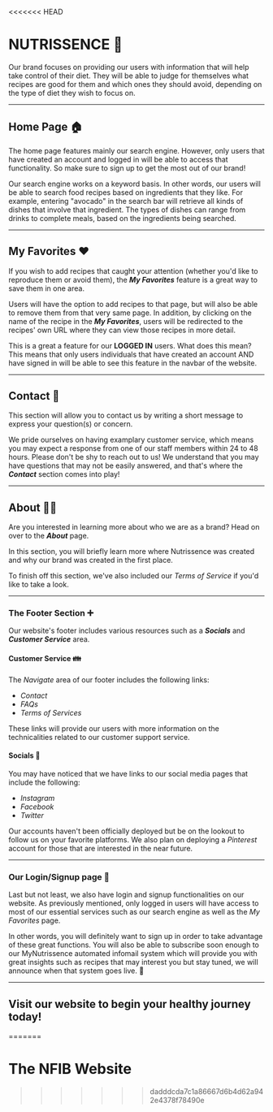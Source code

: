 <<<<<<< HEAD
# NUTRISSENCE :leaves:



Our brand focuses on providing our users with information that will help take control of their diet. They will be able to judge for themselves what recipes are good for them and which ones they should avoid, depending on the type of diet they wish to focus on. 



---



## Home Page :house:



The home page features mainly our search engine. However, only users that have created an account and logged in will be able to access that functionality. So make sure to sign up to get the most out of our brand! 



Our search engine works on a keyword basis. In other words, our users will be able to search food recipes based on ingredients that they like. For example, entering "avocado" in the search bar will retrieve all kinds of dishes that involve that ingredient. The types of dishes can range from drinks to complete meals, based on the ingredients being searched. 



---



## My Favorites :hearts:



If you wish to add recipes that caught your attention (whether you'd like to reproduce them or avoid them), the **_My Favorites_** feature is a great way to save them in one area.

Users will have the option to add recipes to that page, but will also be able to remove them from that very same page. In addition, by clicking on the name of the recipe in the **_My Favorites_**, users will be redirected to the recipes' own URL where they can view those recipes in more detail. 



This is a great a feature for our **LOGGED IN** users. What does this mean? This means that only users individuals that have created an account AND have signed in will be able to see this feature in the navbar of the website. 



---



## Contact :handshake:



This section will allow you to contact us by writing a short message to express your question(s) or concern.   

We pride ourselves on having examplary customer service, which means you may expect a response from one of our staff members within 24 to 48 hours. Please don't be shy to reach out to us! We understand that you may have questions that may not be easily answered, and that's where the **_Contact_** section comes into play! 



---



## About :raising_hand_man:



Are you interested in learning more about who we are as a brand? Head on over to the **_About_** page. 

In this section, you will briefly learn more where Nutrissence was created and why our brand was created in the first place. 

To finish off this section, we've also included our _Terms of Service_ if you'd like to take a look. 



---



### The Footer Section :heavy_plus_sign:



Our website's footer includes various resources such as a **_Socials_** and **_Customer Service_** area. 



#### Customer Service :family:


The _Navigate_ area of our footer includes the following links: 


- _Contact_
- _FAQs_
- _Terms of Services_


These links will provide our users with more information on the technicalities related to our customer support service. 



#### Socials :iphone:


You may have noticed that we have links to our social media pages that include the following:

- _Instagram_
- _Facebook_
- _Twitter_

Our accounts haven't been officially deployed but be on the lookout to follow us on your favorite platforms. We also plan on deploying a _Pinterest_ account for those that are interested in the near future.


---



### Our Login/Signup page :man:



Last but not least, we also have login and signup functionalities on our website. As previously mentioned, only logged in users will have access to most of our essential services such as our search engine as well as the _My Favorites_ page. 

In other words, you will definitely want to sign up in order to take advantage of these great functions. You will also be able to subscribe soon enough to our MyNutrissence automated infomail system which will provide you with great insights such as recipes that may interest you but stay tuned, we will announce when that system goes live. :eyes:



---



## Visit our website to begin your healthy journey today!
=======
# The NFIB Website
>>>>>>> dadddcda7c1a86667d6b4d62a942e4378f78490e
